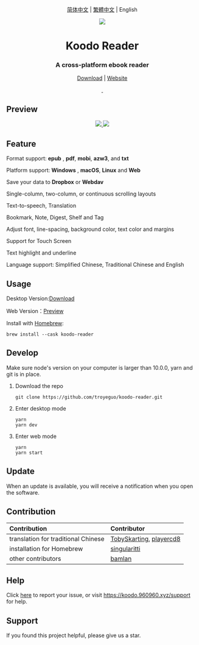 <div align="center">

[简体中文](https://github.com/troyeguo/koodo-reader/blob/master/README_cn.md) | [繁體中文](https://github.com/troyeguo/koodo-reader/blob/master/README_tw.md) | English

</div>

<div align="center" width="128px" height="128px">
<img src="https://i.loli.net/2020/04/26/wrO8EPokvUQWaf5.png" />
</div>

<h1 align="center">
  Koodo Reader
</h1>
<h3 align="center">
  A cross-platform ebook reader
</h3>
<div align="center">

[Download](https://koodo.960960.xyz/download) | [Website](https://koodo.960960.xyz)

</div>

<div align="center">
  <a href="https://github.com/troyeguo/koodo-reader/releases/latest">
    <img src="https://img.shields.io/github/release/troyeguo/koodo-reader.svg?style=flat-square" alt="">
  </a>

  <a href="https://github.com/troyeguo/koodo-reader/blob/master/LICENSE">
    <img src="https://img.shields.io/github/license/troyeguo/koodo-reader.svg?style=flat-square" alt="">
  </a>
</div>

## Preview

<div align="center">
  <a href="https://github.com/troyeguo/koodo-reader/releases/latest">
    <img src="https://i.loli.net/2020/07/18/5NhQZfxXRs8VO7c.png" >
  </a>
  <a href="https://github.com/troyeguo/koodo-reader/releases/latest">
    <img src="https://i.loli.net/2020/07/18/QHGNJStXsiLTvf3.png" >
  </a>
  <br/>
</div>

## Feature

Format support: **epub** , **pdf**, **mobi**, **azw3**, and **txt**

Platform support: **Windows** , **macOS**, **Linux** and **Web**

Save your data to **Dropbox** or **Webdav**

Single-column, two-column, or continuous scrolling layouts

Text-to-speech, Translation

Bookmark, Note, Digest, Shelf and Tag

Adjust font, line-spacing, background color, text color and margins

Support for Touch Screen

Text highlight and underline

Language support: Simplified Chinese, Traditional Chinese and English

## Usage

Desktop Version:[Download](https://koodo.960960.xyz/download)

Web Version：[Preview](https://reader.960960.xyz)

Install with [Homebrew](https://brew.sh/):

```shell
brew install --cask koodo-reader
```

## Develop

Make sure node's version on your computer is larger than 10.0.0, yarn and git is in place.

1. Download the repo

   ```
   git clone https://github.com/troyeguo/koodo-reader.git
   ```

2. Enter desktop mode

   ```
   yarn
   yarn dev
   ```

3. Enter web mode

   ```
   yarn
   yarn start
   ```

## Update

When an update is available, you will receive a notification when you open the software.

## Contribution

| Contribution                        | Contributor                                                                                |
| :---------------------------------- | :----------------------------------------------------------------------------------------- |
| translation for traditional Chinese | [TobySkarting](https://github.com/TobySkarting), [playercd8](https://github.com/playercd8) |
| installation for Homebrew           | [singularitti](https://github.com/singularitti)                                            |
| other contributors                  | [bamlan](https://github.com/bamlan)                                                        |

## Help

Click [here](https://github.com/troyeguo/koodo-reader/issues) to report your issue, or visit https://koodo.960960.xyz/support for help.

## Support

If you found this project helpful, please give us a star.
